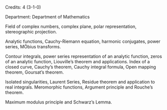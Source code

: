 Credits: 4 (3-1-0)

Department: Department of Mathematics

Field of complex numbers, complex plane, polar representation, stereographic projection.

Analytic functions, Cauchy-Riemann equation, harmonic conjugates, power series, MÖbius transforms.

Contour integrals, power series representation of an analytic function, zeros of an analytic function, Liouville’s theorem and applications. Index of a closed curve, Cauchy’s theorem, Cauchy integral formula, Open mapping theorem, Goursat’s theorem.

Isolated singularities, Laurent Series, Residue theorem and application to real integrals. Meromorphic functions, Argument principle and Rouche’s theorem.

Maximum modulus principle and Schwarz’s Lemma.